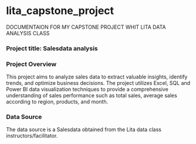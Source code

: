 # lita_capstone_project
DOCUMENTAION FOR MY CAPSTONE PROJECT WHIT LITA DATA ANALYSIS CLASS

### Project title: Salesdata analysis 

### Project Overview 
This project aims to analyze sales data to extract valuable insights, identify trends, and optimize business decisions. The project utilizes Excel, SQL and Power BI data visualization techniques to provide a comprehensive understanding of sales performance such as total sales, average sales according to region, products, and month.

### Data Source
The data source is a Salesdata obtained from the Lita data class instructors/facilitator.

